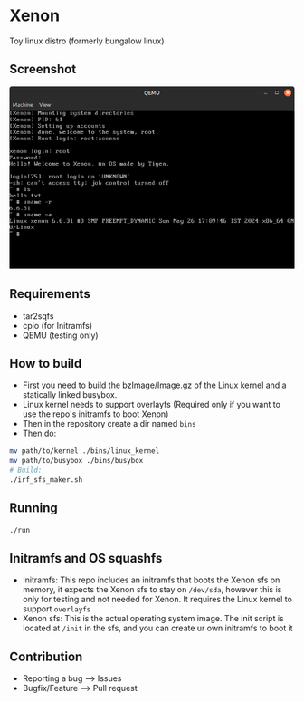 # Xenon
Toy linux distro (formerly bungalow linux)
## Screenshot
![ss](Screenshot.png)
## Requirements
- tar2sqfs
- cpio (for Initramfs)
- QEMU (testing only)
## How to build
- First you need to build the bzImage/Image.gz of the Linux kernel and a statically linked busybox.
- Linux kernel needs to support overlayfs (Required only if you want to use the repo's initramfs to boot Xenon)
- Then in the repository create a dir named `bins`
- Then do:
```sh
mv path/to/kernel ./bins/linux_kernel
mv path/to/busybox ./bins/busybox
# Build:
./irf_sfs_maker.sh
```
## Running
```sh
./run
```

## Initramfs and OS squashfs
- Initramfs: This repo includes an initramfs that boots the Xenon sfs on memory, it expects the Xenon sfs to stay on `/dev/sda`, however this is only for testing and not needed for Xenon. It requires the Linux kernel to support `overlayfs`
- Xenon sfs: This is the actual operating system image. The init script is located at `/init` in the sfs, and you can create ur own initramfs to boot it

## Contribution
- Reporting a bug --> Issues
- Bugfix/Feature --> Pull request
